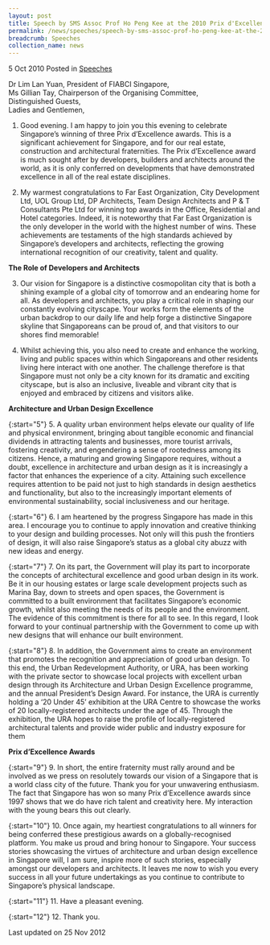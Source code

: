 ```yaml
---
layout: post
title: Speech by SMS Assoc Prof Ho Peng Kee at the 2010 Prix d'Excellence Awards Dinner
permalink: /news/speeches/speech-by-sms-assoc-prof-ho-peng-kee-at-the-2010-prix-d-excellence-awards-dinner
breadcrumb: Speeches
collection_name: news
---
```


5 Oct 2010 Posted in [Speeches](/news/speeches)

Dr Lim Lan Yuan, President of FIABCI Singapore,  
Ms Gillian Tay, Chairperson of the Organising Committee,  
Distinguished Guests,  
Ladies and Gentlemen,  


1. Good evening.  I am happy to join you this evening to celebrate Singapore’s winning of three Prix d’Excellence awards.  This is a significant achievement for Singapore, and for our real estate, construction and architectural fraternities. The Prix d’Excellence award is much sought after by developers, builders and architects around the world, as it is only conferred on developments that have demonstrated excellence in all of the real estate disciplines. 

2. My warmest congratulations to Far East Organization, City Development Ltd, UOL Group Ltd, DP Architects, Team Design Architects and P & T Consultants Pte Ltd for winning top awards in the Office, Residential and Hotel categories. Indeed, it is noteworthy that Far East Organization is the only developer in the world with the highest number of wins. These achievements are testaments of the high standards achieved by Singapore’s developers and architects, reflecting the growing international recognition of our creativity, talent and quality.

**The Role of Developers and Architects**

3. Our vision for Singapore is a distinctive cosmopolitan city that is both a shining example of a global city of tomorrow and an endearing home for all.  As developers and architects, you play a critical role in shaping our constantly evolving cityscape. Your works form the elements of the urban backdrop to our daily life and help forge a distinctive Singapore skyline that Singaporeans can be proud of, and that visitors to our shores find memorable!   

4. Whilst achieving this, you also need to create and enhance the working, living and public spaces within which Singaporeans and other residents living here interact with one another. The challenge therefore is that Singapore must not only be a city known for its dramatic and exciting cityscape, but is also an inclusive, liveable and vibrant city that is enjoyed and embraced by citizens and visitors alike.

**Architecture and Urban Design Excellence**

{:start="5"}
5. A quality urban environment helps elevate our quality of life and physical environment, bringing about tangible economic and financial dividends in attracting talents and businesses, more tourist arrivals, fostering creativity, and engendering a sense of rootedness among its citizens. Hence, a maturing and growing Singapore requires, without a doubt, excellence in architecture and urban design as it is increasingly a factor that enhances the experience of a city.  Attaining such excellence requires attention to be paid not just to high standards in design aesthetics and functionality, but also to the increasingly important elements of environmental sustainability, social inclusiveness and our heritage.  

{:start="6"}
6. I am heartened by the progress Singapore has made in this area. I encourage you to continue to apply innovation and creative thinking to your design and building processes. Not only will this push the frontiers of design, it will also raise Singapore’s status as a global city abuzz with new ideas and energy. 

{:start="7"}
7. On its part, the Government will play its part to incorporate the concepts of architectural excellence and good urban design in its work. Be it in our housing estates or large scale development projects such as Marina Bay, down to streets and open spaces, the Government is committed to a built environment that facilitates Singapore’s economic growth, whilst also meeting the needs of its people and the environment. The evidence of this commitment is there for all to see. In this regard, I look forward to your continual partnership with the Government to come up with new designs that will enhance our built environment.

{:start="8"}
8. In addition, the Government aims to create an environment that promotes the recognition and appreciation of good urban design.  To this end, the Urban Redevelopment Authority, or URA, has been working with the private sector to showcase local projects with excellent urban design through its Architecture and Urban Design Excellence programme, and the annual President’s Design Award. For instance, the URA is currently holding a ‘20 Under 45’ exhibition at the URA Centre to showcase the works of 20 locally-registered architects under the age of 45.  Through the exhibition, the URA hopes to raise the profile of locally-registered architectural talents and provide wider public and industry exposure for them

**Prix d’Excellence Awards**

{:start="9"}
9. In short, the entire fraternity must rally around and be involved as we press on resolutely towards our vision of a Singapore that is a world class city of the future. Thank you for your unwavering enthusiasm. The fact that Singapore has won so many Prix d’Excellence awards since 1997 shows that we do have rich talent and creativity here. My interaction with the young bears this out clearly.

{:start="10"}
10. Once again, my heartiest congratulations to all winners for being conferred these prestigious awards on a globally-recognised platform.  You make us proud and bring honour to Singapore. Your success stories showcasing the virtues of architecture and urban design excellence in Singapore will, I am sure, inspire more of such stories, especially amongst our developers and architects. It leaves me now to wish you every success in all your future undertakings as you continue to contribute to Singapore’s physical landscape.

{:start="11"}
11. Have a pleasant evening.

{:start="12"}
12. Thank you.


<p class="right-side-updated">Last updated on 25 Nov 2012</p>



